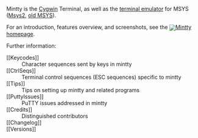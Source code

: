 Mintty is the [Cygwin](http://cygwin.com) Terminal, 
as well as the 
[terminal emulator](http://en.wikipedia.org/wiki/Terminal_emulator) 
for MSYS 
([Msys2](https://www.msys2.org),
[old MSYS](https://web.archive.org/web/20201223203407/http://www.mingw.org/)).

For an introduction, features overview, and screenshots, see the 
[<img align=absmiddle src=https://raw.githubusercontent.com/mintty/mintty/refs/heads/master/icon/terminal.ico>Mintty homepage](http://mintty.github.io/).

Further information:
<dl compact>
<dt>	[[Keycodes]]	<dd>Character sequences sent by keys in mintty
<dt>	[[CtrlSeqs]]	<dd>Terminal control sequences (ESC sequences) specific to mintty
<dt>	[[Tips]]	<dd>Tips on setting up mintty and related programs
<dt>	[[PuttyIssues]] <dd>PuTTY issues addressed in mintty
<dt>	[[Credits]]	<dd>Distinguished contributors
<dt>	[[Changelog]]
<dt>	[[Versions]]
</dl>